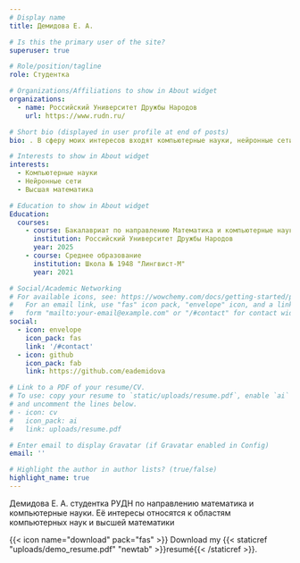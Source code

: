 ```yaml
---
# Display name
title: Демидова Е. А.

# Is this the primary user of the site?
superuser: true

# Role/position/tagline
role: Студентка

# Organizations/Affiliations to show in About widget
organizations:
  - name: Российский Университет Дружбы Народов
    url: https://www.rudn.ru/

# Short bio (displayed in user profile at end of posts)
bio: . В сферу моих интересов входят компьютерные науки, нейронные сети и высшая математика

# Interests to show in About widget
interests:
  - Компьютерные науки
  - Нейронные сети
  - Высшая математика

# Education to show in About widget
Education:
  courses:
    - course: Бакалавриат по направлению Математика и компьютерные науки
      institution: Российский Университет Дружбы Народов
      year: 2025
    - course: Среднее образование
      institution: Школа № 1948 "Лингвист-М"
      year: 2021

# Social/Academic Networking
# For available icons, see: https://wowchemy.com/docs/getting-started/page-builder/#icons
#   For an email link, use "fas" icon pack, "envelope" icon, and a link in the
#   form "mailto:your-email@example.com" or "/#contact" for contact widget.
social:
  - icon: envelope
    icon_pack: fas
    link: '/#contact'
  - icon: github
    icon_pack: fab
    link: https://github.com/eademidova

# Link to a PDF of your resume/CV.
# To use: copy your resume to `static/uploads/resume.pdf`, enable `ai` icons in `params.toml`,
# and uncomment the lines below.
# - icon: cv
#   icon_pack: ai
#   link: uploads/resume.pdf

# Enter email to display Gravatar (if Gravatar enabled in Config)
email: ''

# Highlight the author in author lists? (true/false)
highlight_name: true
---
```


Демидова Е. А. студентка РУДН по направлению математика и компьютерные науки. Её интересы относятся к областям компьютерных наук и высшей математики


{{< icon name="download" pack="fas" >}} Download my {{< staticref "uploads/demo_resume.pdf" "newtab" >}}resumé{{< /staticref >}}.
